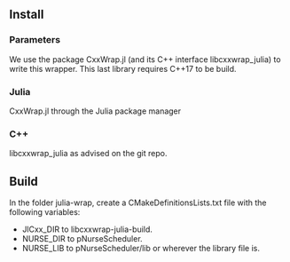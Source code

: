 Install
------------------
### Parameters
We use the package CxxWrap.jl (and its C++ interface libcxxwrap_julia) to write this wrapper. This last library requires C++17 to be build.

### Julia
CxxWrap.jl
through the Julia package manager
### C++
libcxxwrap_julia as advised on the git repo.

Build
----------------------
In the folder julia-wrap, create a CMakeDefinitionsLists.txt file with the following variables:
- JlCxx_DIR to libcxxwrap-julia-build.
- NURSE_DIR to pNurseScheduler.
- NURSE_LIB to pNurseScheduler/lib or wherever the library file is.